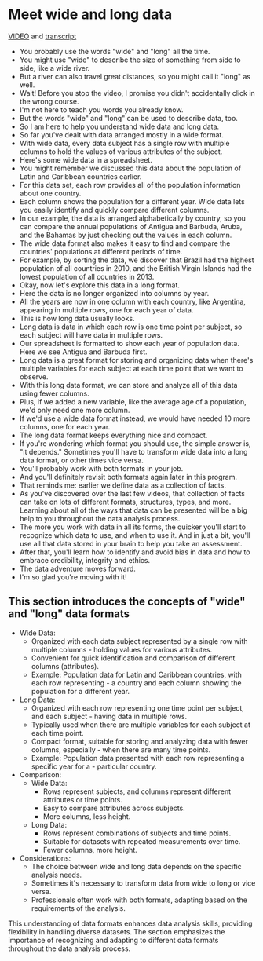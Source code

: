 # Meet wide and long data

[VIDEO](./resources/5_VIDEO_Meet-wide-and-long-data.mp4) and [transcript](./resources/5_VIDEO_Meet-wide-and-long-data.txt)

- You probably use the words "wide" and "long" all the time.
- You might use "wide" to describe the size of something from side to side, like a wide river.
- But a river can also travel great distances, so you might call it "long" as well.
- Wait! Before you stop the video, I promise you didn't accidentally click in the wrong course.
- I'm not here to teach you words you already know.
- But the words "wide" and "long" can be used to describe data, too.
- So I am here to help you understand wide data and long data.
- So far you've dealt with data arranged mostly in a wide format.
- With wide data, every data subject has a single row with multiple columns to hold the values of various attributes of the subject.
- Here's some wide data in a spreadsheet.
- You might remember we discussed this data about the population of Latin and Caribbean countries earlier.
- For this data set, each row provides all of the population information about one country.
- Each column shows the population for a different year.
Wide data lets you easily identify and quickly compare different columns.
- In our example, the data is arranged alphabetically by country, so you can compare the annual populations of Antigua and Barbuda, Aruba, and the Bahamas by just checking out the values in each column.
- The wide data format also makes it easy to find and compare the countries' populations at different periods of time.
- For example, by sorting the data, we discover that Brazil had the highest population of all countries in 2010, and the British Virgin Islands had the lowest population of all countries in 2013.
- Okay, now let's explore this data in a long format.
- Here the data is no longer organized into columns by year.
- All the years are now in one column with each country, like Argentina, appearing in multiple rows, one for each year of data.
- This is how long data usually looks.
- Long data is data in which each row is one time point per subject, so each subject will have data in multiple rows.
- Our spreadsheet is formatted to show each year of population data.
Here we see Antigua and Barbuda first.
- Long data is a great format for storing and organizing data when there's multiple variables for each subject at each time point that we want to observe.
- With this long data format, we can store and analyze all of this data using fewer columns.
- Plus, if we added a new variable, like the average age of a population, we'd only need one more column.
- If we'd use a wide data format instead, we would have needed 10 more columns, one for each year.
- The long data format keeps everything nice and compact.
- If you're wondering which format you should use, the simple answer is, "it depends."
Sometimes you'll have to transform wide data into a long data format, or other times vice versa.
- You'll probably work with both formats in your job.
- And you'll definitely revisit both formats again later in this program.
- That reminds me: earlier we define data as a collection of facts.
- As you've discovered over the last few videos, that collection of facts can take on lots of different formats, structures, types, and more.
Learning about all of the ways that data can be presented will be a big help to you throughout the data analysis process.
- The more you work with data in all its forms, the quicker you'll start to recognize which data to use, and when to use it.
And in just a bit, you'll use all that data stored in your brain to help you take an assessment.
- After that, you'll learn how to identify and avoid bias in data and how to embrace credibility, integrity and ethics.
- The data adventure moves forward.
- I'm so glad you're moving with it!

## This section introduces the concepts of "wide" and "long" data formats

- Wide Data:
  - Organized with each data subject represented by a single row with multiple columns - holding values for various attributes.
  - Convenient for quick identification and comparison of different columns (attributes).
  - Example: Population data for Latin and Caribbean countries, with each row representing - a country and each column showing the population for a different year.
- Long Data:
  - Organized with each row representing one time point per subject, and each subject - having data in multiple rows.
  - Typically used when there are multiple variables for each subject at each time point.
  - Compact format, suitable for storing and analyzing data with fewer columns, especially - when there are many time points.
  - Example: Population data presented with each row representing a specific year for a - particular country.
- Comparison:
  - Wide Data:
    - Rows represent subjects, and columns represent different attributes or time points.
    - Easy to compare attributes across subjects.
    - More columns, less height.
  - Long Data:
    - Rows represent combinations of subjects and time points.
    - Suitable for datasets with repeated measurements over time.
    - Fewer columns, more height.
- Considerations:
  - The choice between wide and long data depends on the specific analysis needs.
  - Sometimes it's necessary to transform data from wide to long or vice versa.
  - Professionals often work with both formats, adapting based on the requirements of the analysis.

This understanding of data formats enhances data analysis skills, providing flexibility in handling diverse datasets. The section emphasizes the importance of recognizing and adapting to different data formats throughout the data analysis process.